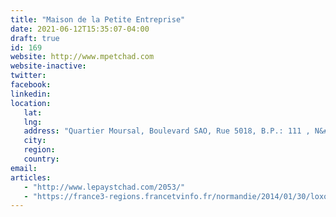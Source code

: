 ```yaml
---
title: "Maison de la Petite Entreprise"
date: 2021-06-12T15:35:07-04:00
draft: true
id: 169
website: http://www.mpetchad.com
website-inactive: 
twitter: 
facebook: 
linkedin: 
location: 
   lat: 
   lng: 
   address: "Quartier Moursal, Boulevard SAO, Rue 5018, B.P.: 111 , N&#039;Djamena"
   city: 
   region: 
   country: 
email: 
articles:
   - "http://www.lepaystchad.com/2053/"
   - "https://france3-regions.francetvinfo.fr/normandie/2014/01/30/loxos-une-petite-entreprise-normande-qui-reussit-en-france-et-l-etranger-405525.html"
---
```


